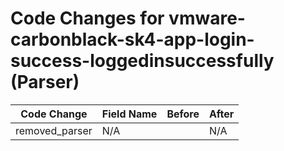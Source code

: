 # Code Changes for vmware-carbonblack-sk4-app-login-success-loggedinsuccessfully (Parser)

| Code Change | Field Name | Before | After |
|-------------|------------|--------|-------|
| removed_parser | N/A |  | N/A |